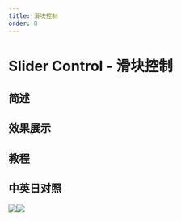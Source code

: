 ```yaml
---
title: 滑块控制
order: 8
---
```


# Slider Control - 滑块控制

## 简述

## 效果展示

## 教程

## 中英日对照

![](https://mir.yuelili.com/user/AE/effects/AE-Effects-Expression-Controls-Slider_Control.png)![](https://mir.yuelili.com/user/AE/effects/AE-Effects-Expression-Controls-Slider_Control_cn.png)
